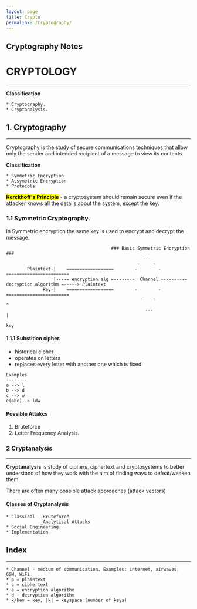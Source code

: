 ```yaml
---
layout: page
title: Crypto
permalink: /Cryptography/
---
```


## Cryptography Notes

# CRYPTOLOGY
---
**Classification**
~~~
* Cryptography.
* Cryptanalysis.
~~~

## 1. Cryptography
---
Cryptography is the study of secure communications techniques that allow only the sender and intended recipient of a message to view its contents.

**Classification**
~~~
* Symmetric Encryption
* Assymetric Encryption
* Protocols
~~~

**<mark>Kerckhoff's Principle</mark>** - a cryptosystem should remain secure even if the attacker knows all the details about the system, except the key.

### 1.1 Symmetric Cryptography.
In Symmetric encryption the same key is used to encrypt and decrypt the message.

~~~
                                        ### Basic Symmetric Encryption ###
                                                    ---
                                                  -     -
        Plaintext-|    ==================        -        -         ========================
                  |----= encryption alg =--------  Channel ---------= decryption algorithm =-----> Plaintext
              Key-|    ==================        -        -         ========================
                                                   -    -                      ^
                                                     ---                       |
                                                                              key
~~~

#### 1.1.1 Substition cipher.
- historical cipher
- operates on letters
- replaces every letter with another one which is fixed

~~~
Examples
--------
a --> l
b --> d
c --> w
e(abc)--> ldw
~~~

#### Possible Attakcs
1. Bruteforce
2. Letter Frequency Analysis.

### 2 Cryptanalysis
---
**Cryptanalysis** is study of ciphers, ciphertext and cryptosystems to better understand of how they work with the aim of finding ways to defeat/weaken them.

There are often many possible attack approaches (attack vectors)
#### Classes of Cryptanalysis
~~~
* Classical --Bruteforce
            |_Analytical Attacks
* Social Engineering
* Implementation
~~~


## Index
---
~~~
* Channel - medium of communication. Examples: internet, airwaves, GSM, WiFi
* p = plaintext
* c = ciphertext
* e = encryption algorithm
* d - decryption algorithm
* k/key = key, |k| = keyspace (number of keys)
~~~
